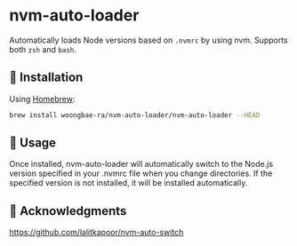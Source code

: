 # nvm-auto-loader

Automatically loads Node versions based on `.nvmrc` by using nvm. Supports both `zsh` and `bash`.

## 🚀 Installation

Using [Homebrew](https://brew.sh/):

```bash
brew install woongbae-ra/nvm-auto-loader/nvm-auto-loader --HEAD
```

## 📖 Usage

Once installed, nvm-auto-loader will automatically switch to the Node.js version specified in your .nvmrc file when you change directories. If the specified version is not installed, it will be installed automatically.

## 🙌 Acknowledgments

https://github.com/lalitkapoor/nvm-auto-switch
